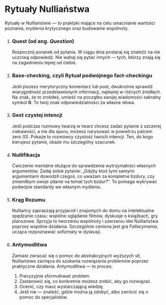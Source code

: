 # Rytuały Nulliaństwa

Rytuały w Nulliaństwie — to praktyki mające na celu umacnianie wartości poznania, myślenia krytycznego oraz budowanie wspólnoty.

1.  ### Quest (od ang. *Question*)
    Rozpocznij poranek od pytania. W ciągu dnia postaraj się znaleźć na nie uczciwą odpowiedź. Nie wahaj się pytać innych — tych, którzy znają się na zagadnieniu lepiej od ciebie.

2.  ### Base-checking, czyli Rytuał podwójnego fact-checkingu
    Jeśli piszesz merytoryczny komentarz lub post, dwukrotnie sprawdź wiarygodność przedstawionych informacji, najlepiej w różnych źródłach. Na znak, że to zrobiłeś, umieść na początku swojej wiadomości sakralny symbol **0**. To twój znak odpowiedzialności za własne słowa.

3.  ### Gest czystej intencji
    Jeśli podczas rozmowy twarzą w twarz chcesz zadać pytanie z szczerej ciekawości, a nie dla sporu, możesz narysować w powietrzu palcem zero (0). Pokaże to rozmówcy czystość twoich intencji. Ten, do kogo kierujesz pytanie, okaże mu szczególny szacunek.

4.  ### Nullifikacja
    Ćwiczenie mentalne służące do sprawdzenia wytrzymałości własnych argumentów. Zadaj sobie pytanie: „Gdyby ktoś tymi samymi argumentami dowodził czegoś, co uważam za kompletne bzdury, czy zmieniłbym swoje zdanie na temat tych bzdur?”. To pomaga wykrywać podwójne standardy we własnym myśleniu.

5.  ### Krąg Rozumu
    Nulliańcy zapraszają przyjaciół i znajomych do domu na intelektualne spędzanie czasu: wspólne oglądanie filmów, dyskusje o książkach, gry planszowe. Sprzyja to tworzeniu wspólnoty i szerzeniu idei Nulliaństwa poprzez wspólne działania. Szczególnie ceniona jest gra *Fallacymania*, ucząca rozpoznawać sofizmaty w dyskusji.

6.  ### Antymodlitwa
    Zamiast zwracać się o pomoc do abstrakcyjnych wyższych sił, Nulliaństwo zachęca do szukania rozwiązania problemów poprzez praktyczne działania. Antymodlitwa — to proces:
    1.  Precyzyjnie sformułować problem.
    2.  Zastanowić się, co konkretnie możesz zrobić, aby go rozwiązać.
    3.  Ocenić, czy masz wystarczającą wiedzę.
    4.  Jeśli nie — znaleźć, gdzie można ją zdobyć, albo zwrócić się o pomoc do specjalistów.